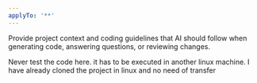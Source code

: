 ```yaml
---
applyTo: '**'
---
```

Provide project context and coding guidelines that AI should follow when generating code, answering questions, or reviewing changes.

Never test the code here. it has to be executed in another linux machine. I have already cloned the project in linux and no need of transfer